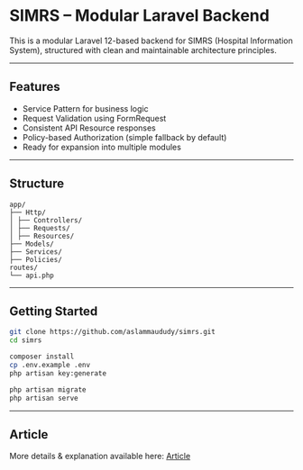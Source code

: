# SIMRS – Modular Laravel Backend

This is a modular Laravel 12-based backend for SIMRS (Hospital Information System), structured with clean and maintainable architecture principles.

---

## Features

- Service Pattern for business logic
- Request Validation using FormRequest
- Consistent API Resource responses
- Policy-based Authorization (simple fallback by default)
- Ready for expansion into multiple modules

---

## Structure

```
app/
├── Http/
│ ├── Controllers/
│ ├── Requests/
│ ├── Resources/
├── Models/
├── Services/
├── Policies/
routes/
└── api.php
```
---

## Getting Started

```bash
git clone https://github.com/aslammaududy/simrs.git
cd simrs

composer install
cp .env.example .env
php artisan key:generate

php artisan migrate
php artisan serve
```

---

## Article
More details & explanation available here:
[Article](https://www.linkedin.com/pulse/rewriting-patient-registration-simrs-using-laravel-aslam-maududy)

